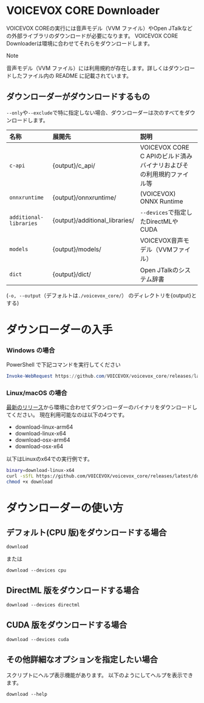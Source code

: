 # VOICEVOX CORE Downloader
VOICEVOX COREの実行には音声モデル（VVM ファイル）やOpen JTalkなどの外部ライブラリのダウンロードが必要になります。
VOICEVOX CORE Downloaderは環境に合わせてそれらをダウンロードします。

> [!NOTE]
> 音声モデル（VVM ファイル）には利用規約が存在します。詳しくはダウンロードしたファイル内の README に記載されています。

## ダウンローダーがダウンロードするもの

`--only`や`--exclude`で特に指定しない場合、ダウンローダーは次のすべてをダウンロードします。

| 名称 | 展開先 | 説明 |
| :- | :- | :- |
| `c-api` | {output}/c_api/ | VOICEVOX CORE C APIのビルド済みバイナリおよびその利用規約ファイル等 |
| `onnxruntime` | {output}/onnxruntime/ | (VOICEVOX) ONNX Runtime |
| `additional-libraries` | {output}/additional_libraries/ | `--devices`で指定したDirectMLやCUDA |
| `models` | {output}/models/ | VOICEVOX音声モデル（VVMファイル） |
| `dict` | {output}/dict/ | Open JTalkのシステム辞書 |

(`-o, --output`（デフォルトは`./voicevox_core/`） のディレクトリを{output}とする)

# ダウンローダーの入手

### Windows の場合

PowerShell で下記コマンドを実行してください

```PowerShell
Invoke-WebRequest https://github.com/VOICEVOX/voicevox_core/releases/latest/download/download-windows-x64.exe -OutFile ./download.exe
```

### Linux/macOS の場合

[最新のリリース](https://github.com/VOICEVOX/voicevox_core/releases/latest)から環境に合わせてダウンローダーのバイナリをダウンロードしてください。
現在利用可能なのは以下の4つです。

* download-linux-arm64
* download-linux-x64
* download-osx-arm64
* download-osx-x64

以下はLinuxのx64での実行例です。

```bash
binary=download-linux-x64
curl -sSfL https://github.com/VOICEVOX/voicevox_core/releases/latest/download/${binary} -o download
chmod +x download
```

# ダウンローダーの使い方


<a id="default"></a>
<a id="cpu"></a>

## デフォルト(CPU 版)をダウンロードする場合


```
download
```

または

```
download --devices cpu
```

<a id="directml"></a>

## DirectML 版をダウンロードする場合

```
download --devices directml
```

<a id="cuda"></a>

## CUDA 版をダウンロードする場合

```
download --devices cuda
```

<a id="help"></a>

## その他詳細なオプションを指定したい場合

スクリプトにヘルプ表示機能があります。
以下のようにしてヘルプを表示できます。

```
download --help
```
